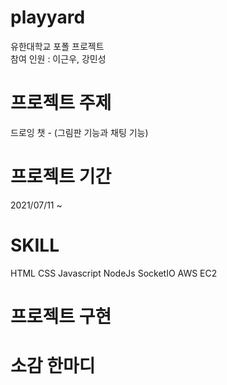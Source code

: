 # playyard
유한대학교 포폴 프로젝트  
참여 인원 : 이근우, 강민성  
  
# 프로젝트 주제
드로잉 챗 - (그림판 기능과 채팅 기능)  
  
# 프로젝트 기간
2021/07/11 ~ 

# SKILL
HTML CSS Javascript NodeJs SocketIO AWS EC2  
  
# 프로젝트 구현
  
# 소감 한마디
  
